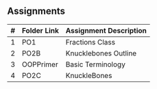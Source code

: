 ## Assignments

|  #  | Folder Link | Assignment Description |
| :-: | ----------- | ---------------------- |
|  1  | PO1      | Fractions Class           |
|  2  | PO2B     | Knucklebones Outline      |
|  3  | OOPPrimer| Basic Terminology     |
|  4  | PO2C     | KnuckleBones
